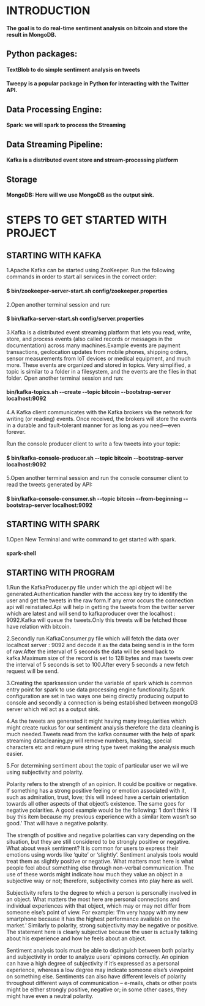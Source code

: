 # INTRODUCTION

#### The goal is to do real-time sentiment analysis on bitcoin and store the result in MongoDB.



## Python packages:

#### TextBlob to do simple sentiment analysis on tweets

#### Tweepy is a popular package in Python for interacting with the Twitter API.

## Data Processing Engine:

#### Spark: we will spark to process the Streaming

## Data Streaming Pipeline:

#### Kafka is a distributed event store and stream-processing platform

## Storage

#### MongoDB: Here will we use MongoDB as the output sink.




# STEPS TO GET STARTED WITH PROJECT

## STARTING WITH KAFKA

1.Apache Kafka can be started using ZooKeeper.
 Run the following commands in order to start all services in the correct order:
 #### $ bin/zookeeper-server-start.sh config/zookeeper.properties
 
 
2.Open another terminal session and run:
  #### $ bin/kafka-server-start.sh config/server.properties
 
3.Kafka is a distributed event streaming platform that lets you read, write, store, and process events (also called records or messages in the documentation) across     many machines.Example events are payment transactions, geolocation updates from mobile phones, shipping orders, sensor measurements from IoT devices or medical         equipment, and much more. These events are organized and stored in topics. Very simplified, a topic is similar to a folder in a filesystem, and the events are the     files in that folder.
Open another terminal session and run:
  #### bin/kafka-topics.sh --create --topic bitcoin --bootstrap-server localhost:9092
  
4.A Kafka client communicates with the Kafka brokers via the network for writing (or reading) events. Once received, the brokers will store the events in a durable and   fault-tolerant manner for as long as you need—even forever.

  Run the console producer client to write a few tweets into your topic:
   #### $ bin/kafka-console-producer.sh --topic bitcoin --bootstrap-server localhost:9092
    
    
 5.Open another terminal session and run the console consumer client to read the tweets generated by API:
   #### $ bin/kafka-console-consumer.sh --topic bitcoin --from-beginning --bootstrap-server localhost:9092
   
   
   
 ## STARTING WITH SPARK
 
 1.Open New Terminal and write command to get started with spark.
   #### spark-shell


## STARTING WITH PROGRAM

1.Run the KafkaProducer.py file under which the api object will be generated.Authentication handler with the access key try to identify the user and get the tweets in the raw form.If any error occurs the connection api will reinstiated.Api will help in getting the tweets from the twitter server which are latest and will send to kafkaproducer over the localhost : 9092.Kafka will queue the tweets.Only this tweets will be fetched those have relation with bitcoin.

2.Secondly run KafkaConsumer.py file which will fetch the data over localhost server : 9092 and decode it as the data being send is in the form of raw.After the interval of 5 seconds the data will be send back to kafka.Maximum size of the record is set to 128 bytes and max tweets over the interval of 5 seconds is set to 100.After every 5 seconds a new fetch request will be send.

3.Creating the sparksession under the variable of spark which is common entry point for spark to use data processing engine functionality.Spark configuration are set in two ways one being directly producing output to console and secondly a connection is being established between mongoDB server which wil act as a output sink.

4.As the tweets are generated it might having many irregularities which might create ruckus for our sentiment analysis therefore the data cleaning is much needed.Tweets read from the kafka consumer with the help of spark streaming datacleaning.py will remove numbers, hashtag, special characters etc and return pure string type tweet making the analysis much easier.

5.For determining sentiment about the topic of particular user we wil we using subjectivity and polarity.

Polarity refers to the strength of an opinion. It could be positive or negative. If something has a strong positive feeling or emotion associated with it, such as admiration, trust, love; this will indeed have a certain orientation towards all other aspects of that object’s existence. The same goes for negative polarities. A good example would be the following: ‘I don’t think I’ll buy this item because my previous experience with a similar item wasn’t so good.’ That will have a negative polarity.

The strength of positive and negative polarities can vary depending on the situation, but they are still considered to be strongly positive or negative. What about weak sentiment? It is common for users to express their emotions using words like ‘quite’ or ‘slightly’. Sentiment analysis tools would treat them as slightly positive or negative. What matters most here is what people feel about something else through non-verbal communication. The use of these words might indicate how much they value an object in a subjective way or not; therefore, subjectivity comes into play here as well.


Subjectivity refers to the degree to which a person is personally involved in an object. What matters the most here are personal connections and individual experiences with that object, which may or may not differ from someone else’s point of view. For example: ‘I’m very happy with my new smartphone because it has the highest performance available on the market.’ Similarly to polarity, strong subjectivity may be negative or positive. The statement here is clearly subjective because the user is actually talking about his experience and how he feels about an object.

Sentiment analysis tools must be able to distinguish between both polarity and subjectivity in order to analyze users’ opinions correctly. An opinion can have a high degree of subjectivity if it’s expressed as a personal experience, whereas a low degree may indicate someone else’s viewpoint on something else. Sentiments can also have different levels of polarity throughout different ways of communication – e-mails, chats or other posts might be either strongly positive, negative or; in some other cases, they might have even a neutral polarity.


